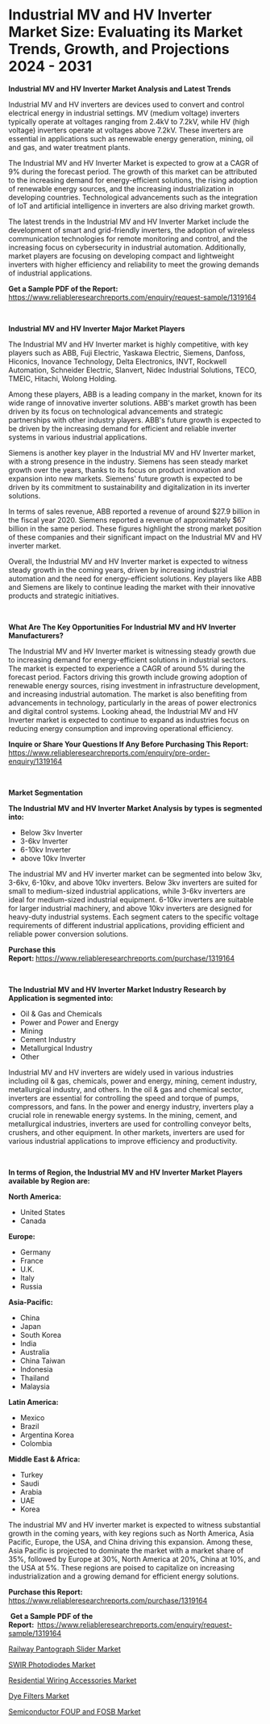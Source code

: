 <p><h1>Industrial MV and HV Inverter Market Size: Evaluating its Market Trends, Growth, and Projections 2024 - 2031</h1></p><p><strong>Industrial MV and HV Inverter Market Analysis and Latest Trends</strong></p>
<p><p>Industrial MV and HV inverters are devices used to convert and control electrical energy in industrial settings. MV (medium voltage) inverters typically operate at voltages ranging from 2.4kV to 7.2kV, while HV (high voltage) inverters operate at voltages above 7.2kV. These inverters are essential in applications such as renewable energy generation, mining, oil and gas, and water treatment plants.</p><p>The Industrial MV and HV Inverter Market is expected to grow at a CAGR of 9% during the forecast period. The growth of this market can be attributed to the increasing demand for energy-efficient solutions, the rising adoption of renewable energy sources, and the increasing industrialization in developing countries. Technological advancements such as the integration of IoT and artificial intelligence in inverters are also driving market growth.</p><p>The latest trends in the Industrial MV and HV Inverter Market include the development of smart and grid-friendly inverters, the adoption of wireless communication technologies for remote monitoring and control, and the increasing focus on cybersecurity in industrial automation. Additionally, market players are focusing on developing compact and lightweight inverters with higher efficiency and reliability to meet the growing demands of industrial applications.</p></p>
<p><strong>Get a Sample PDF of the Report:&nbsp;</strong> <a href="https://www.reliableresearchreports.com/enquiry/request-sample/1319164">https://www.reliableresearchreports.com/enquiry/request-sample/1319164</a></p>
<p>&nbsp;</p>
<p><strong>Industrial MV and HV Inverter Major Market Players</strong></p>
<p><p>The Industrial MV and HV Inverter market is highly competitive, with key players such as ABB, Fuji Electric, Yaskawa Electric, Siemens, Danfoss, Hiconics, Inovance Technology, Delta Electronics, INVT, Rockwell Automation, Schneider Electric, Slanvert, Nidec Industrial Solutions, TECO, TMEIC, Hitachi, Wolong Holding. </p><p>Among these players, ABB is a leading company in the market, known for its wide range of innovative inverter solutions. ABB's market growth has been driven by its focus on technological advancements and strategic partnerships with other industry players. ABB's future growth is expected to be driven by the increasing demand for efficient and reliable inverter systems in various industrial applications.</p><p>Siemens is another key player in the Industrial MV and HV Inverter market, with a strong presence in the industry. Siemens has seen steady market growth over the years, thanks to its focus on product innovation and expansion into new markets. Siemens' future growth is expected to be driven by its commitment to sustainability and digitalization in its inverter solutions.</p><p>In terms of sales revenue, ABB reported a revenue of around $27.9 billion in the fiscal year 2020. Siemens reported a revenue of approximately $67 billion in the same period. These figures highlight the strong market position of these companies and their significant impact on the Industrial MV and HV inverter market.</p><p>Overall, the Industrial MV and HV Inverter market is expected to witness steady growth in the coming years, driven by increasing industrial automation and the need for energy-efficient solutions. Key players like ABB and Siemens are likely to continue leading the market with their innovative products and strategic initiatives.</p></p>
<p>&nbsp;</p>
<p><strong>What Are The Key Opportunities For Industrial MV and HV Inverter Manufacturers?</strong></p>
<p><p>The Industrial MV and HV Inverter market is witnessing steady growth due to increasing demand for energy-efficient solutions in industrial sectors. The market is expected to experience a CAGR of around 5% during the forecast period. Factors driving this growth include growing adoption of renewable energy sources, rising investment in infrastructure development, and increasing industrial automation. The market is also benefiting from advancements in technology, particularly in the areas of power electronics and digital control systems. Looking ahead, the Industrial MV and HV Inverter market is expected to continue to expand as industries focus on reducing energy consumption and improving operational efficiency.</p></p>
<p><strong>Inquire or Share Your Questions If Any Before Purchasing This Report:</strong> <a href="https://www.reliableresearchreports.com/enquiry/pre-order-enquiry/1319164">https://www.reliableresearchreports.com/enquiry/pre-order-enquiry/1319164</a></p>
<p>&nbsp;</p>
<p><strong>Market Segmentation</strong></p>
<p><strong>The Industrial MV and HV Inverter Market Analysis by types is segmented into:</strong></p>
<p><ul><li>Below 3kv Inverter</li><li>3-6kv Inverter</li><li>6-10kv Inverter</li><li>above 10kv Inverter</li></ul></p>
<p><p>The industrial MV and HV inverter market can be segmented into below 3kv, 3-6kv, 6-10kv, and above 10kv inverters. Below 3kv inverters are suited for small to medium-sized industrial applications, while 3-6kv inverters are ideal for medium-sized industrial equipment. 6-10kv inverters are suitable for larger industrial machinery, and above 10kv inverters are designed for heavy-duty industrial systems. Each segment caters to the specific voltage requirements of different industrial applications, providing efficient and reliable power conversion solutions.</p></p>
<p><strong>Purchase this Report:&nbsp;</strong><a href="https://www.reliableresearchreports.com/purchase/1319164">https://www.reliableresearchreports.com/purchase/1319164</a></p>
<p>&nbsp;</p>
<p><strong>The Industrial MV and HV Inverter Market Industry Research by Application is segmented into:</strong></p>
<p><ul><li>Oil & Gas and Chemicals</li><li>Power and Power and Energy</li><li>Mining</li><li>Cement Industry</li><li>Metallurgical Industry</li><li>Other</li></ul></p>
<p><p>Industrial MV and HV inverters are widely used in various industries including oil & gas, chemicals, power and energy, mining, cement industry, metallurgical industry, and others. In the oil & gas and chemical sector, inverters are essential for controlling the speed and torque of pumps, compressors, and fans. In the power and energy industry, inverters play a crucial role in renewable energy systems. In the mining, cement, and metallurgical industries, inverters are used for controlling conveyor belts, crushers, and other equipment. In other markets, inverters are used for various industrial applications to improve efficiency and productivity.</p></p>
<p>&nbsp;</p>
<p><strong>In terms of Region, the Industrial MV and HV Inverter Market Players available by Region are:</strong></p>
<p>
    <p> <strong> North America: </strong>
        <ul>
            <li>United States</li>
            <li>Canada</li>
        </ul>
        </p> 
    <p> <strong> Europe: </strong>
        <ul>
            <li>Germany</li>
            <li>France</li>
            <li>U.K.</li>
            <li>Italy</li>
            <li>Russia</li>
        </ul>
        </p> 
    <p> <strong> Asia-Pacific: </strong>
        <ul>
            <li>China</li>
            <li>Japan</li>
            <li>South Korea</li>
            <li>India</li>
            <li>Australia</li>
            <li>China Taiwan</li>
            <li>Indonesia</li>
            <li>Thailand</li>
            <li>Malaysia</li>
        </ul>
        </p> 
    <p> <strong> Latin America: </strong>
        <ul>
            <li>Mexico</li>
            <li>Brazil</li>
            <li>Argentina Korea</li>
            <li>Colombia</li>
        </ul>
        </p> 
    <p> <strong> Middle East & Africa: </strong>
        <ul>
            <li>Turkey</li>
            <li>Saudi</li>
            <li>Arabia</li>
            <li>UAE</li>
            <li>Korea</li>
        </ul>
    </p>
    </p>
<p><p>The industrial MV and HV inverter market is expected to witness substantial growth in the coming years, with key regions such as North America, Asia Pacific, Europe, the USA, and China driving this expansion. Among these, Asia Pacific is projected to dominate the market with a market share of 35%, followed by Europe at 30%, North America at 20%, China at 10%, and the USA at 5%. These regions are poised to capitalize on increasing industrialization and a growing demand for efficient energy solutions.</p></p>
<p><strong>Purchase this Report: </strong><a href="https://www.reliableresearchreports.com/purchase/1319164">https://www.reliableresearchreports.com/purchase/1319164</a></p>
<p>&nbsp;<strong>Get a Sample PDF of the Report:&nbsp;&nbsp;</strong><a href="https://www.reliableresearchreports.com/enquiry/request-sample/1319164">https://www.reliableresearchreports.com/enquiry/request-sample/1319164</a></p>
<p><strong></strong></p>
<p><p><a href="https://github.com/angelajermaine/Market-Research-Report-List-2/blob/main/railway-pantograph-slider-market.md">Railway Pantograph Slider Market</a></p><p><a href="https://view.publitas.com/reportprime-1/swir-photodiodes-market-size-focuses-on-market-dynamics-in-depth-analysis-and-future-projections-of-its-market-forecasted-for-period-from-2024-to-2031/">SWIR Photodiodes Market</a></p><p><a href="https://github.com/beatblasta/Market-Research-Report-List-2/blob/main/residential-wiring-accessories-market.md">Residential Wiring Accessories Market</a></p><p><a href="https://carnation-joke-41f.notion.site/Dye-Filters-Market-Offer-Valuable-Insights-into-Market-Size-Market-Share-Market-Trends-and-Projec-f39fbcda44534c339eb75c007eaf1fef">Dye Filters Market</a></p><p><a href="https://view.publitas.com/reportprime-1/semiconductor-foup-and-fosb-market-size-2024-2031-global-industrial-analysis-key-geographical-regions-market-share-top-key-players-product-types-and-forecast-research-report/">Semiconductor FOUP and FOSB Market</a></p></p>